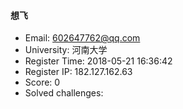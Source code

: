 #### 想飞  

* Email: 602647762@qq.com  
* University: 河南大学  
* Register Time: 2018-05-21 16:36:42  
* Register IP: 182.127.162.63  
* Score: 0  
* Solved challenges: 
